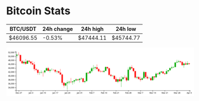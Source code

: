# Bitcoin Stats

BTC/USDT|24h change|24h high|24h low|
|---|---|---|---|
|$46096.55|-0.53%|$47444.11|$45744.77|

<img src="./chart.svg">
